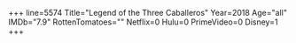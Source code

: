 +++
line=5574
Title="Legend of the Three Caballeros"
Year=2018
Age="all"
IMDb="7.9"
RottenTomatoes=""
Netflix=0
Hulu=0
PrimeVideo=0
Disney=1
+++

